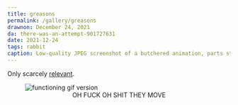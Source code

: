 ```yaml
---
title: greasons
permalink: /gallery/greasons
drawnon: December 24, 2021
da: there-was-an-attempt-901727631
date: 2021-12-24
tags: rabbit
caption: Low-quality JPEG screenshot of a butchered animation, parts strewn all over the browser window, and individually-exported frames. <i>Season’s greasons!</i>
---
```

Only scarcely <a href="https://a-flyleaf.github.io/shriblets/2021-12-24-rabbithole/" class="ext">relevant</a>.

<figure><img src="https://a-flyleaf.github.io/shriblets/2021-12-24-rabbithole/awful.gif" alt="functioning gif version"/><figcaption style="text-align:center;"><em style="text-transform:uppercase;font-style:normal;">oh fuck oh shit they move</em></figcaption></figure>